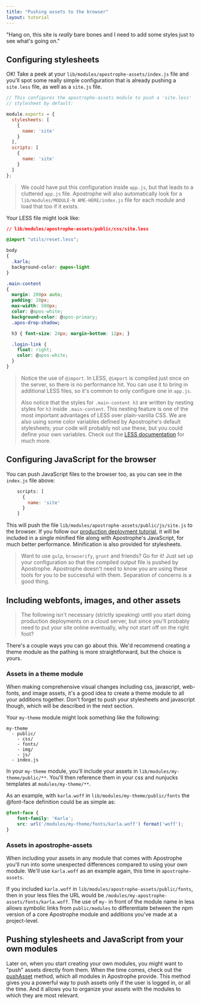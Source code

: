 ```yaml
---
title: "Pushing assets to the browser"
layout: tutorial
---
```


"Hang on, this site is *really* bare bones and I need to add some styles just to see what's going on."

## Configuring stylesheets

OK! Take a peek at your `lib/modules/apostrophe-assets/index.js` file and you'll spot some really simple configuration that is already pushing a `site.less` file, as well as a `site.js` file.

```javascript
// This configures the apostrophe-assets module to push a 'site.less'
// stylesheet by default:

module.exports = {
  stylesheets: [
    {
      name: 'site'
    }
  ],
  scripts: [
    {
      name: 'site'
    }
  ]
};
```

> We could have put this configuration inside `app.js`, but that leads to a cluttered `app.js` file. Apostrophe will also automatically look for a `lib/modules/MODULE-N AME-HERE/index.js` file for each module and load that too if it exists.

Your LESS file might look like:

```css
// lib/modules/apostrophe-assets/public/css/site.less

@import "utils/reset.less";

body
{
  .karla;
  background-color: @apos-light
}

.main-content
{
  margin: 200px auto;
  padding: 20px;
  max-width: 500px;
  color: @apos-white;
  background-color: @apos-primary;
  .apos-drop-shadow;

  h3 { font-size: 24px; margin-bottom: 12px; }

  .login-link {
    float: right;
    color: @apos-white;
  }
}
```

> Notice the use of `@import`. In LESS, `@import` is compiled just once on the server, so there is no performance hit. You can use it to bring in additional LESS files, so it's common to only configure one in `app.js`.
>
> Also notice that the styles for `.main-content h3` are written by nesting styles for `h3` inside `.main-content`. This nesting feature is one of the most important advantages of LESS over plain-vanilla CSS. We are also using some color variables defined by Apostrophe's default stylesheets; your code will probably not use these, but you could define your own variables. Check out the [LESS documentation](http://lesscss.org/) for much more.

## Configuring JavaScript for the browser

You can push JavaScript files to the browser too, as you can see in the `index.js` file above:


```javascript
    scripts: [
      {
        name: 'site'
      }
    ]
```

This will push the file `lib/modules/apostrophe-assets/public/js/site.js` to the browser. If you follow our [production deployment tutorial](../intermediate/deployment.html), it will be included in a single minified file along with Apostrophe's JavaScript, for much better performance. Minification is also provided for stylesheets.

> Want to use `gulp`, `browserify`, `grunt` and friends? Go for it! Just set up your configuration so that the compiled output file is pushed by Apostrophe. Apostrophe doesn't need to know you are using these tools for you to be successful with them. Separation of concerns is a good thing.

## Including webfonts, images, and other assets

> The following isn't necessary (strictly speaking) until you start doing production deployments on a cloud server, but since you'll probably need to put your site online eventually, why not start off on the right foot?

There's a couple ways you can go about this. We'd recommend creating a theme module as the pathing is more straightforward, but the choice is yours.

### Assets in a theme module 

When making comprehensive visual changes including css, javascript, web-fonts, and image assets, it's a good idea to create a theme module to all your additions together. Don't forget to push your stylesheets and javascript though, which will be described in the next section.


Your `my-theme` module might look something like the following:

```
my-theme
  - public/
    - css/
    - fonts/
    - img/
    - js/
  - index.js
```

In your `my-theme` module, you'll include your assets in `lib/modules/my-theme/public/**`. You'll then reference them in your css and nunjucks templates at `modules/my-theme/**`.

As an example, with `karla.woff` in `lib/modules/my-theme/public/fonts` the @font-face definition could be as simple as:

```css
@font-face {
	font-family: 'Karla';
	src: url('/modules/my-theme/fonts/karla.woff') format('woff');
}
```

### Assets in apostrophe-assets

When including your assets in any module that comes with Apostrophe you'll run into some unexpected differences compared to using your own module. We'll use `karla.woff` as an example again, this time in `apostrophe-assets`. 

If you included `karla.woff` in `lib/modules/apostrophe-assets/public/fonts`, then in your less files the URL would be `/modules/my-apostrophe-assets/fonts/karla.woff`. The use of `my-` in front of the module name in less allows symbolic links from `public/modules` to differentiate between the npm version of a core Apostrophe module and additions you've made at a project-level. 

## Pushing stylesheets and JavaScript from your own modules

Later on, when you start creating your own modules, you might want to "push" assets directly from them. When the time comes, check out the [pushAsset](../../modules/apostrophe-module/index.html#push-asset) method, which all modules in Apostrophe provide. This method gives you a powerful way to push assets only if the user is logged in, or all the time. And it allows you to organize your assets with the modules to which they are most relevant.
